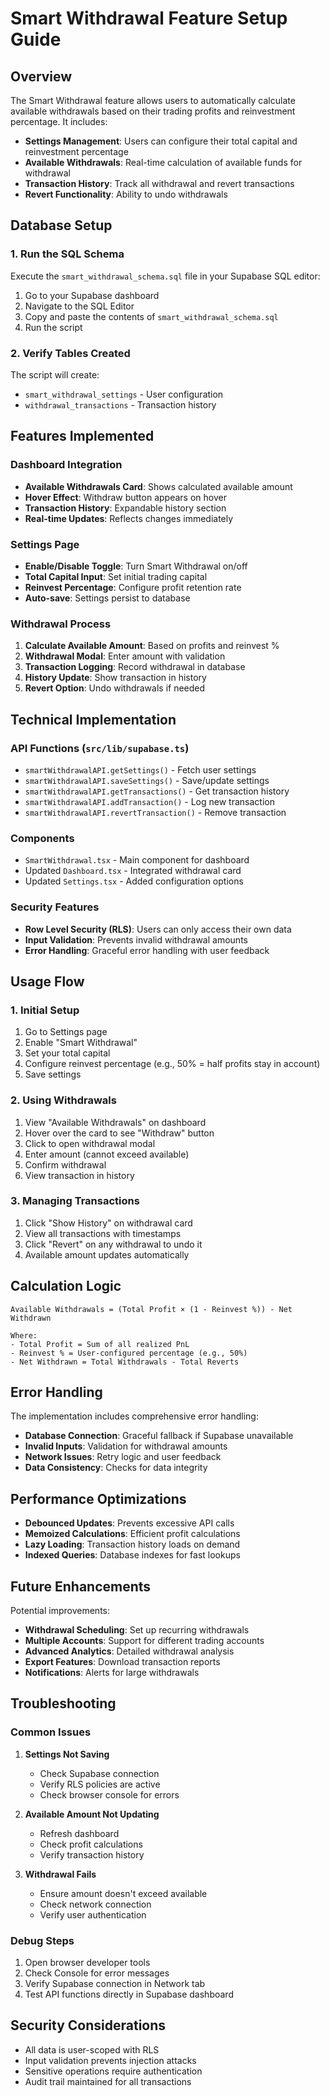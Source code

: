 # Smart Withdrawal Feature Setup Guide

## Overview
The Smart Withdrawal feature allows users to automatically calculate available withdrawals based on their trading profits and reinvestment percentage. It includes:

- **Settings Management**: Users can configure their total capital and reinvestment percentage
- **Available Withdrawals**: Real-time calculation of available funds for withdrawal
- **Transaction History**: Track all withdrawal and revert transactions
- **Revert Functionality**: Ability to undo withdrawals

## Database Setup

### 1. Run the SQL Schema
Execute the `smart_withdrawal_schema.sql` file in your Supabase SQL editor:

1. Go to your Supabase dashboard
2. Navigate to the SQL Editor
3. Copy and paste the contents of `smart_withdrawal_schema.sql`
4. Run the script

### 2. Verify Tables Created
The script will create:
- `smart_withdrawal_settings` - User configuration
- `withdrawal_transactions` - Transaction history

## Features Implemented

### Dashboard Integration
- **Available Withdrawals Card**: Shows calculated available amount
- **Hover Effect**: Withdraw button appears on hover
- **Transaction History**: Expandable history section
- **Real-time Updates**: Reflects changes immediately

### Settings Page
- **Enable/Disable Toggle**: Turn Smart Withdrawal on/off
- **Total Capital Input**: Set initial trading capital
- **Reinvest Percentage**: Configure profit retention rate
- **Auto-save**: Settings persist to database

### Withdrawal Process
1. **Calculate Available Amount**: Based on profits and reinvest %
2. **Withdrawal Modal**: Enter amount with validation
3. **Transaction Logging**: Record withdrawal in database
4. **History Update**: Show transaction in history
5. **Revert Option**: Undo withdrawals if needed

## Technical Implementation

### API Functions (`src/lib/supabase.ts`)
- `smartWithdrawalAPI.getSettings()` - Fetch user settings
- `smartWithdrawalAPI.saveSettings()` - Save/update settings
- `smartWithdrawalAPI.getTransactions()` - Get transaction history
- `smartWithdrawalAPI.addTransaction()` - Log new transaction
- `smartWithdrawalAPI.revertTransaction()` - Remove transaction

### Components
- `SmartWithdrawal.tsx` - Main component for dashboard
- Updated `Dashboard.tsx` - Integrated withdrawal card
- Updated `Settings.tsx` - Added configuration options

### Security Features
- **Row Level Security (RLS)**: Users can only access their own data
- **Input Validation**: Prevents invalid withdrawal amounts
- **Error Handling**: Graceful error handling with user feedback

## Usage Flow

### 1. Initial Setup
1. Go to Settings page
2. Enable "Smart Withdrawal"
3. Set your total capital
4. Configure reinvest percentage (e.g., 50% = half profits stay in account)
4. Save settings

### 2. Using Withdrawals
1. View "Available Withdrawals" on dashboard
2. Hover over the card to see "Withdraw" button
3. Click to open withdrawal modal
4. Enter amount (cannot exceed available)
5. Confirm withdrawal
6. View transaction in history

### 3. Managing Transactions
1. Click "Show History" on withdrawal card
2. View all transactions with timestamps
3. Click "Revert" on any withdrawal to undo it
4. Available amount updates automatically

## Calculation Logic

```
Available Withdrawals = (Total Profit × (1 - Reinvest %)) - Net Withdrawn

Where:
- Total Profit = Sum of all realized PnL
- Reinvest % = User-configured percentage (e.g., 50%)
- Net Withdrawn = Total Withdrawals - Total Reverts
```

## Error Handling

The implementation includes comprehensive error handling:
- **Database Connection**: Graceful fallback if Supabase unavailable
- **Invalid Inputs**: Validation for withdrawal amounts
- **Network Issues**: Retry logic and user feedback
- **Data Consistency**: Checks for data integrity

## Performance Optimizations

- **Debounced Updates**: Prevents excessive API calls
- **Memoized Calculations**: Efficient profit calculations
- **Lazy Loading**: Transaction history loads on demand
- **Indexed Queries**: Database indexes for fast lookups

## Future Enhancements

Potential improvements:
- **Withdrawal Scheduling**: Set up recurring withdrawals
- **Multiple Accounts**: Support for different trading accounts
- **Advanced Analytics**: Detailed withdrawal analysis
- **Export Features**: Download transaction reports
- **Notifications**: Alerts for large withdrawals

## Troubleshooting

### Common Issues

1. **Settings Not Saving**
   - Check Supabase connection
   - Verify RLS policies are active
   - Check browser console for errors

2. **Available Amount Not Updating**
   - Refresh dashboard
   - Check profit calculations
   - Verify transaction history

3. **Withdrawal Fails**
   - Ensure amount doesn't exceed available
   - Check network connection
   - Verify user authentication

### Debug Steps

1. Open browser developer tools
2. Check Console for error messages
3. Verify Supabase connection in Network tab
4. Test API functions directly in Supabase dashboard

## Security Considerations

- All data is user-scoped with RLS
- Input validation prevents injection attacks
- Sensitive operations require authentication
- Audit trail maintained for all transactions 